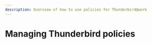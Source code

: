 ```yaml
---
description: Overview of how to use policies for Thunderbird@work
---
```


# Managing Thunderbird policies

